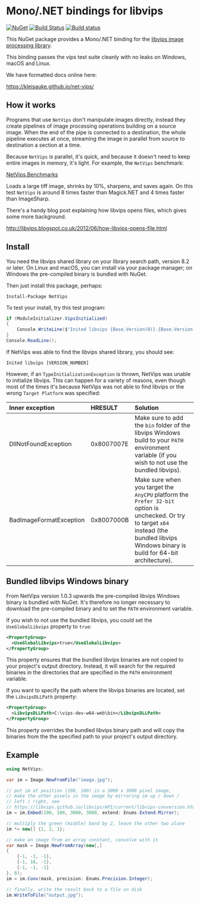 # Mono/.NET bindings for libvips

[![NuGet](https://img.shields.io/nuget/v/NetVips.svg)](https://www.nuget.org/packages/NetVips)
[![Build Status](https://travis-ci.org/kleisauke/net-vips.svg?branch=master)](https://travis-ci.org/kleisauke/net-vips)
[![Build status](https://ci.appveyor.com/api/projects/status/d2r9uanb5yij07pt/branch/master?svg=true)](https://ci.appveyor.com/project/kleisauke/net-vips/branch/master)

This NuGet package provides a Mono/.NET binding for the [libvips image processing library](https://libvips.github.io/libvips).

This binding passes the vips test suite cleanly with no leaks on Windows, macOS and Linux.

We have formatted docs online here:

https://kleisauke.github.io/net-vips/

## How it works

Programs that use `NetVips` don't manipulate images directly, instead
they create pipelines of image processing operations building on a source
image. When the end of the pipe is connected to a destination, the whole
pipeline executes at once, streaming the image in parallel from source to
destination a section at a time.

Because `NetVips` is parallel, it's quick, and because it doesn't need to
keep entire images in memory, it's light. For example, the `NetVips` benchmark:

[NetVips.Benchmarks](https://github.com/kleisauke/net-vips/tree/master/tests/NetVips.Benchmarks)

Loads a large tiff image, shrinks by 10%, sharpens, and saves again. On this
test `NetVips` is around 8 times faster than Magick.NET and 4 times faster
than ImageSharp.

There's a handy blog post explaining how libvips opens files, which gives
some more background.

http://libvips.blogspot.co.uk/2012/06/how-libvips-opens-file.html

## Install

You need the libvips shared library on your library search path, version 8.2 or
later. On Linux and macOS, you can install via your package manager; on 
Windows the pre-compiled binary is bundled with NuGet.

Then just install this package, perhaps:

    Install-Package NetVips

To test your install, try this test program:

```csharp
if (ModuleInitializer.VipsInitialized)
{
    Console.WriteLine($"Inited libvips {Base.Version(0)}.{Base.Version(1)}.{Base.Version(2)}");
}
Console.ReadLine();
```

If NetVips was able to find the libvips shared library, you should see:

    Inited libvips [VERSION_NUMBER]

However, if an `TypeInitializationException` is thrown, NetVips was unable to initialize libvips.
This can happen for a variety of reasons, even though most of the times it's because NetVips 
was not able to find libvips or the wrong `Target Platform` was specified:

| Inner exception | HRESULT | Solution |
| :--- | :--- | :--- |
| DllNotFoundException | 0x8007007E | Make sure to add the `bin` folder of the libvips Windows build to your `PATH` environment variable (if you wish to not use the bundled libvips). |
| BadImageFormatException | 0x8007000B | Make sure when you target the `AnyCPU` platform the `Prefer 32-bit` option is unchecked. Or try to target `x64` instead (the bundled libvips Windows binary is build for 64-bit architecture). |

## Bundled libvips Windows binary

From NetVips version 1.0.3 upwards the pre-compiled libvips Windows binary is
bundled with NuGet. It's therefore no longer necessary to download the
pre-compiled binary and to set the `PATH` environment variable.

If you wish to not use the bundled libvips, you could set the
`UseGlobalLibvips` property to `true`:
```xml
<PropertyGroup>
  <UseGlobalLibvips>true</UseGlobalLibvips>
</PropertyGroup>
```

This property ensures that the bundled libvips binaries are not copied
to your project's output directory. Instead, it will search for the
required binaries in the directories that are specified in the `PATH` 
environment variable.

If you want to specify the path where the libvips binaries are 
located, set the `LibvipsDLLPath` property:
```xml
<PropertyGroup>
  <LibvipsDLLPath>C:\vips-dev-w64-web\bin</LibvipsDLLPath>
</PropertyGroup>
```

This property overrides the bundled libvips binary path and will copy the
binaries from the the specified path to your project's output directory.

## Example

```csharp
using NetVips;

var im = Image.NewFromFile("image.jpg");

// put im at position (100, 100) in a 3000 x 3000 pixel image, 
// make the other pixels in the image by mirroring im up / down / 
// left / right, see
// https://libvips.github.io/libvips/API/current/libvips-conversion.html#vips-embed
im = im.Embed(100, 100, 3000, 3000, extend: Enums.Extend.Mirror);

// multiply the green (middle) band by 2, leave the other two alone
im *= new[] {1, 2, 1};

// make an image from an array constant, convolve with it
var mask = Image.NewFromArray(new[,]
{
    {-1, -1, -1},
    {-1, 16, -1},
    {-1, -1, -1}
}, 8);
im = im.Conv(mask, precision: Enums.Precision.Integer);

// finally, write the result back to a file on disk
im.WriteToFile("output.jpg");
```
